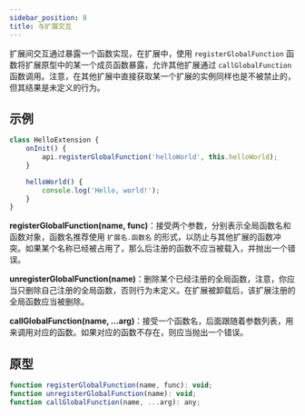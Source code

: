 ```yaml
---
sidebar_position: 8
title: 与扩展交互
---
```


扩展间交互通过暴露一个函数实现，在扩展中，使用 `registerGlobalFunction` 函数将扩展原型中的某一个成员函数暴露，允许其他扩展通过 `callGlobalFunction` 函数调用。注意，在其他扩展中直接获取某一个扩展的实例同样也是不被禁止的，但其结果是未定义的行为。

## 示例
```javascript title="src/index.js"
class HelloExtension {
    onInit() {
        api.registerGlobalFunction('helloWorld', this.helloWorld);
    }

    helloWorld() {
        console.log('Hello, world!');
    }
}
```

**registerGlobalFunction(name, func)**：接受两个参数，分别表示全局函数名和函数对象，函数名推荐使用 `扩展名.函数名` 的形式，以防止与其他扩展的函数冲突。如果某个名称已经被占用了，那么后注册的函数不应当被载入，并抛出一个错误。

**unregisterGlobalFunction(name)**：删除某个已经注册的全局函数，注意，你应当只删除自己注册的全局函数，否则行为未定义。在扩展被卸载后，该扩展注册的全局函数应当被删除。

**callGlobalFunction(name, ...arg)**：接受一个函数名，后面跟随着参数列表，用来调用对应的函数。如果对应的函数不存在，则应当抛出一个错误。

## 原型

```javascript
function registerGlobalFunction(name, func): void;
function unregisterGlobalFunction(name): void;
function callGlobalFunction(name, ...arg): any;
```